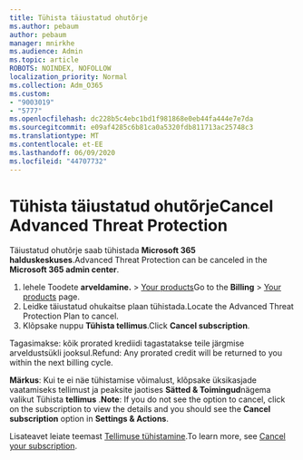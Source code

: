 ```yaml
---
title: Tühista täiustatud ohutõrje
ms.author: pebaum
author: pebaum
manager: mnirkhe
ms.audience: Admin
ms.topic: article
ROBOTS: NOINDEX, NOFOLLOW
localization_priority: Normal
ms.collection: Adm_O365
ms.custom:
- "9003019"
- "5777"
ms.openlocfilehash: dc228b5c4ebc1bd1f981868e0eb44fa444e7e7da
ms.sourcegitcommit: e09af4285c6b81ca0a5320fdb811713ac25748c3
ms.translationtype: MT
ms.contentlocale: et-EE
ms.lasthandoff: 06/09/2020
ms.locfileid: "44707732"
---
```

# <a name="cancel-advanced-threat-protection"></a><span data-ttu-id="2dd76-102">Tühista täiustatud ohutõrje</span><span class="sxs-lookup"><span data-stu-id="2dd76-102">Cancel Advanced Threat Protection</span></span>

<span data-ttu-id="2dd76-103">Täiustatud ohutõrje saab tühistada **Microsoft 365 halduskeskuses**.</span><span class="sxs-lookup"><span data-stu-id="2dd76-103">Advanced Threat Protection can be canceled in the **Microsoft 365 admin center**.</span></span>

1. <span data-ttu-id="2dd76-104">lehele Toodete **arveldamine.**  >  [Your products](https://go.microsoft.com/fwlink/p/?linkid=842054)</span><span class="sxs-lookup"><span data-stu-id="2dd76-104">Go to the  **Billing** > [Your products](https://go.microsoft.com/fwlink/p/?linkid=842054) page.</span></span>
2. <span data-ttu-id="2dd76-105">Leidke täiustatud ohukaitse plaan tühistada.</span><span class="sxs-lookup"><span data-stu-id="2dd76-105">Locate the Advanced Threat Protection Plan to cancel.</span></span>
3. <span data-ttu-id="2dd76-106">Klõpsake nuppu **Tühista tellimus**.</span><span class="sxs-lookup"><span data-stu-id="2dd76-106">Click **Cancel subscription**.</span></span>

<span data-ttu-id="2dd76-107">Tagasimakse: kõik prorated krediidi tagastatakse teile järgmise arveldustsükli jooksul.</span><span class="sxs-lookup"><span data-stu-id="2dd76-107">Refund: Any prorated credit will be returned to you within the next billing cycle.</span></span>

<span data-ttu-id="2dd76-108">**Märkus**: Kui te ei näe tühistamise võimalust, klõpsake üksikasjade vaatamiseks tellimust ja peaksite jaotises **Sätted & Toimingud**nägema valikut Tühista **tellimus** .</span><span class="sxs-lookup"><span data-stu-id="2dd76-108">**Note**: If you do not see the option to cancel, click on the subscription to view the details and you should see the **Cancel subscription** option in **Settings & Actions**.</span></span>

<span data-ttu-id="2dd76-109">Lisateavet leiate teemast [Tellimuse tühistamine](https://docs.microsoft.com/microsoft-365/commerce/subscriptions/cancel-your-subscription).</span><span class="sxs-lookup"><span data-stu-id="2dd76-109">To learn more, see [Cancel your subscription](https://docs.microsoft.com/microsoft-365/commerce/subscriptions/cancel-your-subscription).</span></span>
